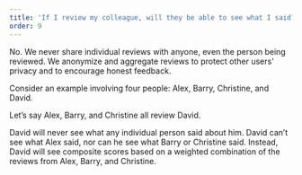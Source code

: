 ```yaml
---
title: 'If I review my colleague, will they be able to see what I said?'
order: 9
---
```


No. We never share individual reviews with anyone, even the person being reviewed. We anonymize and aggregate reviews to protect other users' privacy and to encourage honest feedback.

Consider an example involving four people: Alex, Barry, Christine, and David.

Let’s say Alex, Barry, and Christine all review David.

David will never see what any individual person said about him. David can’t see what Alex said, nor can he see what Barry or Christine said. Instead, David will see composite scores based on a weighted combination of the reviews from Alex, Barry, and Christine.
